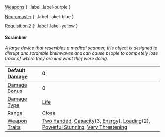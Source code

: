 
[Weapons](Game/Weapons-List)
{: .label .label-purple }

[Neuromaster](Game/Blocks/Neuromaster)
{: .label .label-blue }

[Requisition 2](Game/Deployment#Requisition)
{: .label .label-yellow }
#### Scrambler
*A large device that resembles a medical scanner, this object is designed to disrupt and scramble brainwaves and can cause people to completely lose track of where they are and what they were doing.*

| Default [Damage](Core/Weapons#Calculating%20Damage) | 0                                                                                                                                                                                                                                                                                        |
| :-------------------------------------------------- | :--------------------------------------------------------------------------------------------------------------------------------------------------------------------------------------------------------------------------------------------------------------------------------------- |
| [Damage Bonus](Game/Core/Weapons#Damage%20Bonus)    | 0                                                                                                                                                                                                                                                                                        |
| [Damage Type](Core/Weapons#Damage%20Type)           | [Life](Game/Core/Injury#Life)                                                                                                                                                                                                                                                            |
| [Range](Core/Weapons#Range)                         | [Close](Game/Core/Movement#Close)                                                                                                                                                                                                                                                        |
| [Weapon Traits](Core/Weapon-Traits)                 | [Two Handed](Game/Core/Blocks/Two-Handed), [Capacity](Game/Core/Blocks/Capacity)(3, [Energy](Game/Munition-Details#Energy)), [Loading](Game/Core/Blocks/Loading)(2), [Powerful Stunning](Game/Core/Blocks/Powerful-Stunning), [Very Threatening](Game/Core/Blocks/Very%20Threatening) |
